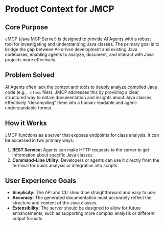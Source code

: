 # Product Context for JMCP

## Core Purpose

JMCP (Java MCP Server) is designed to provide AI Agents with a robust tool for investigating and understanding Java classes. The primary goal is to bridge the gap between AI-driven development and existing Java codebases, enabling agents to analyze, document, and interact with Java projects more effectively.

## Problem Solved

AI Agents often lack the context and tools to deeply analyze compiled Java code (e.g., `.class` files). JMCP addresses this by providing a clear, structured way to obtain documentation and insights about Java classes, effectively "decompiling" them into a human-readable and agent-understandable format.

## How it Works

JMCP functions as a server that exposes endpoints for class analysis. It can be accessed in two primary ways:

1.  **REST Service:** Agents can make HTTP requests to the server to get information about specific Java classes.
2.  **Command-Line Utility:** Developers or agents can use it directly from the terminal for quick analysis or integration into scripts.

## User Experience Goals

-   **Simplicity:** The API and CLI should be straightforward and easy to use.
-   **Accuracy:** The generated documentation must accurately reflect the structure and content of the Java classes.
-   **Extensibility:** The server should be designed to allow for future enhancements, such as supporting more complex analysis or different output formats.
